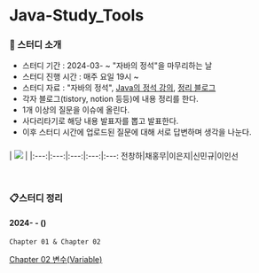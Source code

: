 # Java-Study_Tools

### 📖 스터디 소개
* 스터디 기간 : 2024-03- ~ "자바의 정석"을 마무리하는 날
* 스터디 진행 시간 : 매주 요일 19시 ~ 
* 스터디 자료 : "자바의 정석", [Java의 정석 강의](https://www.youtube.com/watch?v=oJlCC1DutbA&list=PLW2UjW795-f6xWA2_MUhEVgPauhGl3xIp), [정리 블로그](https://ukym-tistory.tistory.com/entry/%EB%B3%80%EC%88%98Variable)
* 각자 블로그(tistory, notion 등등)에 내용 정리를 한다.
* 1개 이상의 질문을 이슈에 올린다.
* 사다리타기로 해당 내용 발표자를 뽑고 발표한다.
* 이후 스터디 시간에 업로드된 질문에 대해 서로 답변하며 생각을 나눈다.

### 
| [<img src="https://github.com/UykM.png">](https://github.com/UykM) |
|:---:|:---:|:---:|:---:|:---:
전창하|채홍무|이은지|신민규|이인선

<br>

### 📋스터디 정리

#### 2024- - ()
```
Chapter 01 & Chapter 02
```
[Chapter 02 변수(Variable)](https://ukym-tistory.tistory.com/entry/%EB%B3%80%EC%88%98Variable)
